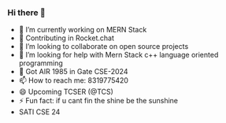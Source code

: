 ### Hi there 👋


- 🔭 I’m currently working on MERN Stack 
- 🌱 Contributing in Rocket.chat
- 👯 I’m looking to collaborate on open source projects
- 🤔 I’m looking for help with Mern Stack c++ language oriented programming
- 💬 Got AIR 1985 in Gate CSE-2024
- 📫 How to reach me: 8319775420
- 😄 Upcoming TCSER (@TCS)
- ⚡ Fun fact: if u cant fin the shine be the sunshine
- SATI CSE 24
